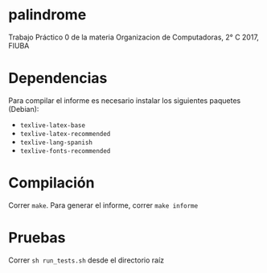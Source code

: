 # palindrome
Trabajo Práctico 0 de la materia Organizacion de Computadoras, 2° C 2017, FIUBA

# Dependencias
Para compilar el informe es necesario instalar los siguientes paquetes (Debian):
- `texlive-latex-base`
- `texlive-latex-recommended`
- `texlive-lang-spanish`
- `texlive-fonts-recommended`

# Compilación
Correr `make`. Para generar el informe, correr `make informe`

# Pruebas
Correr `sh run_tests.sh` desde el directorio raíz

